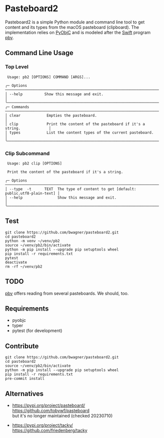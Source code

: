 # Pasteboard2
Pasteboard2 is a simple Python module and command line tool to get content and
its types from the macOS pasteboard (clipboard). The implementation relies on
[PyObjC](https://pypi.org/project/pyobjc/) and is modeled after the
[Swift](https://en.wikipedia.org/wiki/Swift_(programming_language)) program
[pbv](https://github.com/chee/pbv).

## Command Line Usage
### Top Level
```
 Usage: pb2 [OPTIONS] COMMAND [ARGS]...

╭─ Options ──────────────────────────────────────────────────────────────────────────╮
│ --help          Show this message and exit.                                        │
╰────────────────────────────────────────────────────────────────────────────────────╯
╭─ Commands ─────────────────────────────────────────────────────────────────────────╮
│ clear            Empties the pasteboard.                                           │
│ clip             Print the content of the pasteboard if it's a string.             │
│ types            List the content types of the current pasteboard.                 │
╰────────────────────────────────────────────────────────────────────────────────────╯
```
### Clip Subcommand
```
 Usage: pb2 clip [OPTIONS]

 Print the content of the pasteboard if it's a string.

╭─ Options ──────────────────────────────────────────────────────────────────────────╮
│ --type  -t      TEXT  The type of content to get [default: public.utf8-plain-text] │
│ --help                Show this message and exit.                                  │
╰────────────────────────────────────────────────────────────────────────────────────╯
```
## Test
```
git clone https://github.com/bwagner/pasteboard2.git
cd pasteboard2
python -m venv ~/venv/pb2
source ~/venv/pb2/bin/activate
python -m pip install --upgrade pip setuptools wheel
pip install -r requirements.txt
pytest
deactivate
rm -rf ~/venv/pb2
```
## TODO
[pbv](https://github.com/chee/pbv) offers reading from
several pasteboards. We should, too.

## Requirements
- pyobjc
- typer
- pytest (for development)

## Contribute
```
git clone https://github.com/bwagner/pasteboard2.git
cd pasteboard2
source ~/venv/pb2/bin/activate
python -m pip install --upgrade pip setuptools wheel
pip install -r requirements.txt
pre-commit install

```

## Alternatives
- https://pypi.org/project/pasteboard/ \
  https://github.com/tobywf/pasteboard \
  but it's no longer maintained (checked 20230710)

- https://pypi.org/project/tacky/ \
  https://github.com/friedenberg/tacky
